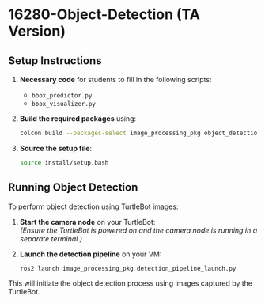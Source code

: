 # 16280-Object-Detection (TA Version)

## Setup Instructions

1. **Necessary code** for students to fill in the following scripts:  
   - `bbox_predictor.py`  
   - `bbox_visualizer.py`  

2. **Build the required packages** using:  
   ```sh
   colcon build --packages-select image_processing_pkg object_detection_interfaces
   ```  

3. **Source the setup file**:  
   ```sh
   source install/setup.bash
   ```  

## Running Object Detection

To perform object detection using TurtleBot images:  

1. **Start the camera node** on your TurtleBot:  
   _(Ensure the TurtleBot is powered on and the camera node is running in a separate terminal.)_  

2. **Launch the detection pipeline** on your VM:  
   ```sh
   ros2 launch image_processing_pkg detection_pipeline_launch.py
   ```  

This will initiate the object detection process using images captured by the TurtleBot.
